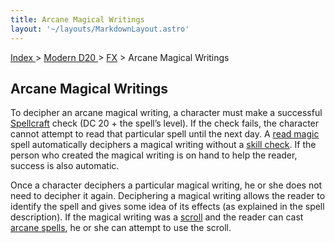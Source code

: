 ```yaml
---
title: Arcane Magical Writings
layout: '~/layouts/MarkdownLayout.astro'
---
```


[ Index ](/) > [ Modern D20 ](/modern.d20.srd) > [FX](/modern.d20.srd/fx) > Arcane Magical Writings

## Arcane Magical Writings

To decipher an arcane magical writing, a character must make a successful
[Spellcraft](/modern.d20.srd/classes/advanced/mage) check (DC 20 + the spell’s
level). If the check fails, the character cannot attempt to read that
particular spell until the next day. A [read magic](/modern.d20.srd/fx/read.magic) spell automatically deciphers a magical
writing without a [skill check](/modern.d20.srd/skills/skill.basics.php#skill). If the person who
created the magical writing is on hand to help the reader, success is also
automatic.

Once a character deciphers a particular magical writing, he or she does not
need to decipher it again. Deciphering a magical writing allows the reader to
identify the spell and gives some idea of its effects (as explained in the
spell description). If the magical writing was a
[scroll](/modern.d20.srd/fx.items/scrolls) and the reader can cast [arcane spells](/modern.d20.srd/fx/arcane.spells), he or she can attempt to use the
scroll.

